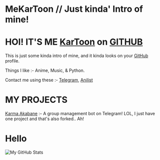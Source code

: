 # MeKarToon // Just kinda' Intro of mine!
# HOI! IT'S ME [KarToon](https://t.me/MeKarToon) on [GITHUB](https://github.com)

This is just some kinda intro of mine, and it kinda looks on your [GitHub](github.com) profile.

Things I like :- Anime, Music, & Python.

Contact me using these :- [Telegram](https://t.me/MeKarToon), [Anilist](https://anilist.co/user/MeKarToon)

# MY PROJECTS

[Karma Akabane](www.github.com/IAmKarToon/KarmaRoBot) :- A group management bot on Telegram!
LOL, I just have one project and that's also forked.. Ah!

# Hello

![My GitHub Stats](https://github-readme-stats.vercel.app/api?username=IAmKarToon&show_icons=true&theme=tokyonight)
